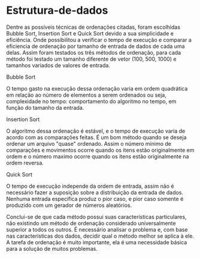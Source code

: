 # Estrutura-de-dados

  Dentre as possíveis técnicas de ordenações citadas, foram escolhidas Bubble Sort, Insertion Sort e Quick Sort devido a sua simplicidade e eficiência. Onde possibilitou a verificar o tempo de execução e comparar a eficiencia de ordenação por tamanho de entrada de dados de cada uma delas. 
  Assim foram testados os três métodos de ordenação, para cada método foi testado um tamanho diferente de vetor (100, 500, 1000) e tamanhos variados de valores de entrada.

Bubble Sort

  O tempo gasto na execução dessa ordenação varia em ordem quadrática em relação ao número de elementos a serem ordenados ou seja, complexidade no tempo: comportamento do algoritmo no tempo, em função do tamanho da entrada.

Insertion Sort

  O algoritmo dessa ordenação é estável, e o tempo de execução varia de acordo com as comparações feitas. É um bom método quando se deseja ordenar um arquivo "quase" ordenado. Assim o número mínimo de comparações e movimentos ocorre quando os itens estão originalmente em ordem e o número maximo ocorre quando os itens estão originalmente na ordem reversa.

Quick Sort

  O tempo de execução independe da ordem de entrada, assim não é necessário fazer a suposição sobre a distribuição da entrada de dados. Nenhuma entrada específica produz o pior caso, e pior caso somente é produzido com um gerador de números aleatórios.
  
  Conclui-se de que cada método possui suas características particulares, não existindo um método de ordenação considerado universalmente superior a todos os outros. É necessário analisar o problema e, com base nas características dos dados, decidir qual o método melhor se aplica à ele.
  A tarefa de ordenação é muito importante, ela é uma necessidade básica para a solução de muitos problemas.
